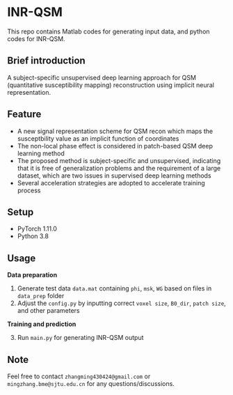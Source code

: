 # INR-QSM
This repo contains Matlab codes for generating input data, and python codes for INR-QSM. 

## Brief introduction 
A subject-specific unsupervised deep learning approach for QSM (quantitative susceptibility mapping) reconstruction using implicit neural representation.

## Feature   
*  A new signal representation scheme for QSM recon which maps the susceptbility value as an implicit function of coordinates
*  The non-local phase effect is considered in patch-based QSM deep learning method 
*  The proposed method is subject-specific and unsupervised, indicating that it is free of generalization problems and the requirement of a large dataset, which are two issues in supervised deep learning methods
*  Several acceleration strategies are adopted to accelerate training process

## Setup   
* PyTorch 1.11.0  
* Python 3.8

## Usage
**Data preparation**
1.  Generate test data `data.mat` containing `phi`, `msk`, `WG` based on files in `data_prep` folder 
2.  Adjust the `config.py` by inputting correct `voxel size`, `B0_dir`, `patch size`, and other parameters 

**Training and prediction**

3.  Run `main.py` for generating INR-QSM output

## Note
Feel free to contact `zhangming430424@gmail.com` or `mingzhang.bme@sjtu.edu.cn` for any questions/discussions.


